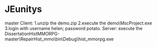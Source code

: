 # JEunitys
master
Client: 
1.unzip the demo.zip
2.execute the demo\MscProject.exe
3.login with username helen; password potato.
Server:
execute the DissertationHistMMORPG-master\RepairHist_mmo\bin\Debug\hist_mmorpg.exe
